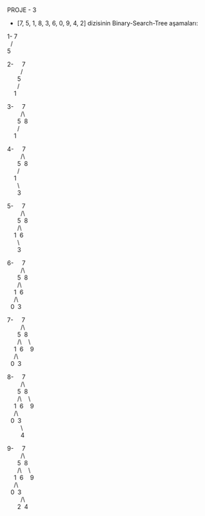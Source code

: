 PROJE - 3

* [7, 5, 1, 8, 3, 6, 0, 9, 4, 2] dizisinin Binary-Search-Tree aşamaları:

1- 7\
&nbsp; /\
 5
 
2- &nbsp; &nbsp; 7\
   &nbsp; &nbsp; &nbsp; &nbsp;  /\
  &nbsp; &nbsp; &nbsp; 5\
 &nbsp; &nbsp; &nbsp; /\
&nbsp; &nbsp; 1

3- &nbsp; &nbsp; 7\
   &nbsp; &nbsp; &nbsp; &nbsp;  /\\\
  &nbsp; &nbsp; &nbsp; 5&nbsp; 8\
 &nbsp; &nbsp; &nbsp; /\
&nbsp; &nbsp; 1

4- &nbsp; &nbsp; 7\
   &nbsp; &nbsp; &nbsp; &nbsp;  /\\\
  &nbsp; &nbsp; &nbsp; 5&nbsp; 8\
 &nbsp; &nbsp; &nbsp; /\
&nbsp; &nbsp; 1\
&nbsp; &nbsp; &nbsp; \\\
&nbsp; &nbsp; &nbsp; 3

5- &nbsp; &nbsp; 7\
   &nbsp; &nbsp; &nbsp; &nbsp;  /\\\
  &nbsp; &nbsp; &nbsp; 5&nbsp; 8\
 &nbsp; &nbsp; &nbsp; /\\\
&nbsp; &nbsp; 1&nbsp; 6\
&nbsp; &nbsp; &nbsp; \\\
&nbsp; &nbsp; &nbsp; 3

6- &nbsp; &nbsp; 7\
   &nbsp; &nbsp; &nbsp; &nbsp;  /\\\
  &nbsp; &nbsp; &nbsp; 5&nbsp; 8\
 &nbsp; &nbsp; &nbsp; /\\\
&nbsp; &nbsp; 1&nbsp; 6&nbsp;\
&nbsp; &nbsp; /\\\
&nbsp; 0&nbsp; 3

7- &nbsp; &nbsp; 7\
   &nbsp; &nbsp; &nbsp; &nbsp;  /\\\
  &nbsp; &nbsp; &nbsp; 5&nbsp; 8\
 &nbsp; &nbsp; &nbsp; /\\ &nbsp; &nbsp;\\\
&nbsp; &nbsp; 1&nbsp; 6&nbsp; &nbsp; 9\
&nbsp; &nbsp; /\\\
&nbsp; 0&nbsp; 3

8- &nbsp; &nbsp; 7\
   &nbsp; &nbsp; &nbsp; &nbsp;  /\\\
  &nbsp; &nbsp; &nbsp; 5&nbsp; 8\
 &nbsp; &nbsp; &nbsp; /\\ &nbsp; &nbsp;\\\
&nbsp; &nbsp; 1&nbsp; 6&nbsp; &nbsp; 9\
&nbsp; &nbsp; /\\\
&nbsp; 0&nbsp; 3\
&nbsp; &nbsp; &nbsp; &nbsp; \\\
&nbsp; &nbsp; &nbsp; &nbsp; 4

9- &nbsp; &nbsp; 7\
   &nbsp; &nbsp; &nbsp; &nbsp;  /\\\
  &nbsp; &nbsp; &nbsp; 5&nbsp; 8\
 &nbsp; &nbsp; &nbsp; /\\ &nbsp; &nbsp;\\\
&nbsp; &nbsp; 1&nbsp; 6&nbsp; &nbsp; 9\
&nbsp; &nbsp; /\\\
&nbsp; 0&nbsp; 3\
&nbsp; &nbsp; &nbsp; &nbsp; /\\\
&nbsp; &nbsp; &nbsp; 2&nbsp; 4

